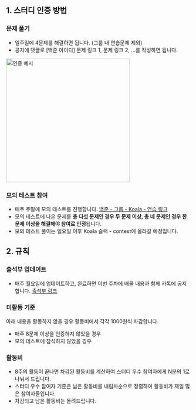 ## 1. 스터디 인증 방법

### 문제 풀기

- 일주일에 4문제를 해결하면 됩니다. (그룹 내 연습문제 제외)
- 공지에 댓글로 [백준 아이디] 문제 링크 1, 문제 링크 2, …를 작성하면 됩니다.

<img width="337" alt="인증 예시" src="https://user-images.githubusercontent.com/66135897/222904367-fad0e800-3e28-40cd-a1a9-1293c33d9e0e.png">



### 모의 테스트 참여

- 매주 주말에 모의 테스트를 진행합니다.
[백준 - 그룹 - Koala - 연습 링크](https://www.acmicpc.net/group/practice/9883)
- 모의 테스트에 나온 문제를 **총 다섯 문제인 경우 두 문제 이상, 총 네 문제인 경우 한 문제 이상을 해결해야 참여로 인정**됩니다.
- 모의 테스트 풀이는 일요일 이후 Koala 슬랙 - contest에 올라갈 예정입니다.


## 2. 규칙

### 출석부 업데이트

- 매주 월요일에 업데이트하고, 완료하면 이번 주차에 배울 내용과 함께 카톡에 공지합니다.
[출석부 링크]([https://kau-algorithm.tistory.com/732](https://kau-algorithm.tistory.com/953))

### 미활동 기준

아래 내용을 활동하지 않을 경우 활동비에서 각각 1000원씩 차감합니다.

- 매주 8문제 이상을 인증하지 않았을 경우
- 모의 테스트에 참석하지 않았을 경우

### 활동비

- 8주의 활동이 끝나면 차감된 활동비를 계산하여 스터디 우수 참여자에게 N분의 1로 나눠서 드립니다.
- 스터디 우수 참여자 기준은 남은 활동비를 내림차순으로 정렬하여 활동비가 제일 많은 참여자들입니다.
- 차감되고 남은 활동비는 돌려드립니다.


